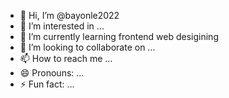 - 👋 Hi, I’m @bayonle2022
- 👀 I’m interested in ...
- 🌱 I’m currently learning frontend web desigining
- 💞️ I’m looking to collaborate on ...
- 📫 How to reach me ...
- 😄 Pronouns: ...
- ⚡ Fun fact: ...

<!---
bayonle2022/bayonle2022 is a ✨ special ✨ repository because its `README.md` (this file) appears on your GitHub profile.
You can click the Preview link to take a look at your changes.
--->
